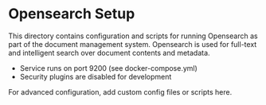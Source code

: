 # Opensearch Setup

This directory contains configuration and scripts for running Opensearch as part of the document management system. Opensearch is used for full-text and intelligent search over document contents and metadata.

- Service runs on port 9200 (see docker-compose.yml)
- Security plugins are disabled for development

For advanced configuration, add custom config files or scripts here.
